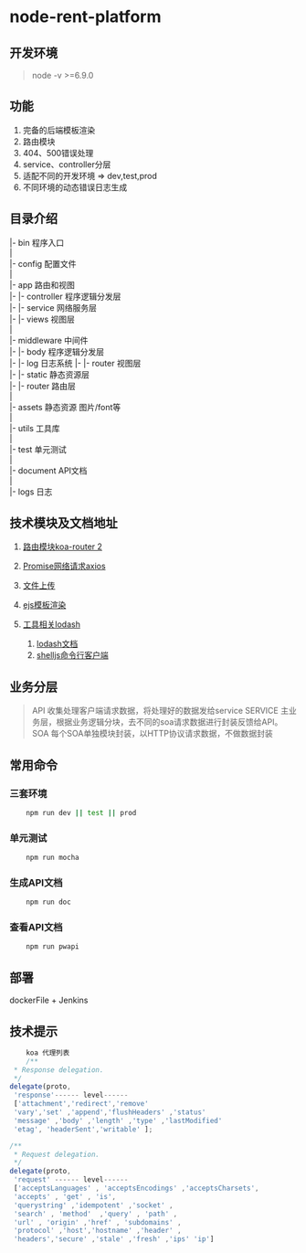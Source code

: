 # node-rent-platform

## 开发环境

> node -v >=6.9.0

## 功能
1. 完备的后端模板渲染
2. 路由模块
3. 404、500错误处理
4. service、controller分层
5. 适配不同的开发环境 => dev,test,prod
6. 不同环境的动态错误日志生成


## 目录介绍
|- bin 程序入口  
|  
|- config 配置文件  
|  
|- app 路由和视图  
|- |- controller 程序逻辑分发层  
|- |- service 网络服务层  
|- |- views 视图层  
|  
|- middleware 中间件  
|- |- body 程序逻辑分发层  
|- |- log 日志系统
|- |- router 视图层  
|- |- static 静态资源层  
|- |- router 路由层  
|  
|- assets 静态资源 图片/font等   
|  
|- utils  工具库  
|  
|- test 单元测试  
|  
|- document API文档  
|  
|- logs 日志  

## 技术模块及文档地址
1. [路由模块koa-router 2](https://github.com/alexmingoia/koa-router/tree/master/#module_koa-router--Router+get%7Cput%7Cpost%7Cpatch%7Cdelete)
2. [Promise网络请求axios](https://github.com/mzabriskie/axios)
3. [文件上传](https://github.com/felixge/node-formidable)
3. [ejs模板渲染](https://github.com/mde/ejs)
4. [工具相关lodash](https://github.com/lodash/lodash)

    1. [lodash文档](https://lodash.com/docs/4.17.2)
    2. [shelljs命令行客户端](https://github.com/shelljs/shelljs)
    
## 业务分层

> API 收集处理客户端请求数据，将处理好的数据发给service
> SERVICE 主业务层，根据业务逻辑分块，去不同的soa请求数据进行封装反馈给API。
> SOA 每个SOA单独模块封装，以HTTP协议请求数据，不做数据封装

## 常用命令

### 三套环境

```bash
    npm run dev || test || prod
```

### 单元测试

```bash
    npm run mocha
```

### 生成API文档

```bash
    npm run doc
```
### 查看API文档

```bash
    npm run pwapi
```

## 部署

dockerFile + Jenkins

## 技术提示
```js
    koa 代理列表
    /**
 * Response delegation.
 */
delegate(proto, 
 'response'------ level------ 
 ['attachment','redirect','remove' 
 'vary','set' ,'append','flushHeaders' ,'status' 
 'message' ,'body' ,'length' ,'type' ,'lastModified' 
 'etag', 'headerSent','writable' ];

/**
 * Request delegation.
 */
delegate(proto, 
 'request' ------ level------ 
 ['acceptsLanguages' , 'acceptsEncodings' ,'acceptsCharsets',
 'accepts' , 'get' , 'is', 
 'querystring' ,'idempotent' ,'socket' ,
 'search' , 'method'  ,'query' , 'path' ,
 'url' , 'origin' ,'href' , 'subdomains' ,
 'protocol' ,'host','hostname' ,'header' ,
 'headers','secure' ,'stale' ,'fresh' ,'ips' 'ip']

```

